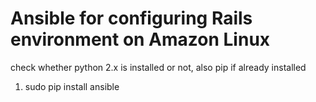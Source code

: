# Ansible for configuring Rails environment on Amazon Linux

check whether python 2.x is installed or not, also pip
if already installed

1. sudo pip install ansible
